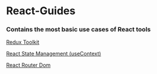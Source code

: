 # React-Guides

### Contains the most basic use cases of React tools

[Redux Toolkit](https://github.com/haydogdu1990/React-Guides/tree/main/Redux%20Toolkit)


[React State Management (useContext)](https://github.com/haydogdu1990/React-Guides/tree/main/React%20State%20Management%20(useContext))


[React Router Dom](https://github.com/haydogdu1990/React-Guides/tree/main/React%20Router%20Dom)


